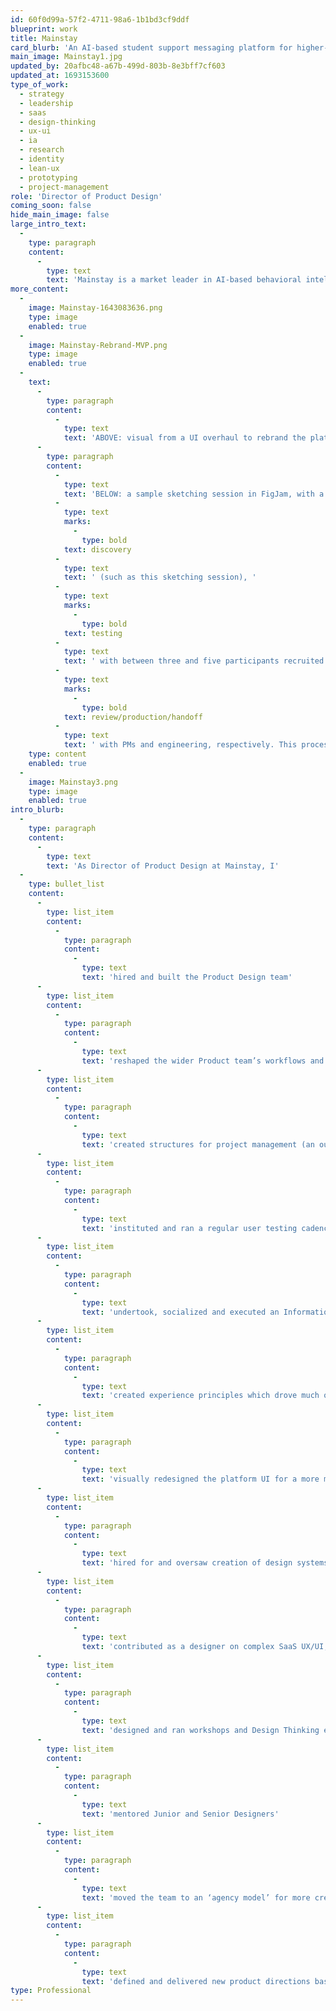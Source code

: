 ```yaml
---
id: 60f0d99a-57f2-4711-98a6-1b1bd3cf9ddf
blueprint: work
title: Mainstay
card_blurb: 'An AI-based student support messaging platform for higher-ed, levelling the playing field at historic scale to provide less privileged kids with equal opportunity in life.'
main_image: Mainstay1.jpg
updated_by: 20afbc48-a67b-499d-803b-8e3bff7cf603
updated_at: 1693153600
type_of_work:
  - strategy
  - leadership
  - saas
  - design-thinking
  - ux-ui
  - ia
  - research
  - identity
  - lean-ux
  - prototyping
  - project-management
role: 'Director of Product Design'
coming_soon: false
hide_main_image: false
large_intro_text:
  -
    type: paragraph
    content:
      -
        type: text
        text: 'Mainstay is a market leader in AI-based behavioral intelligence, with a focus on supporting students in higher-ed throughout their journey. Third party studies have shown Mainstay is having a remarkable effect in improving admission, outcomes, and retention for students from less privileged backgrounds, essentially eliminating the difference between these groups and more privileged students who are well supported.'
more_content:
  -
    image: Mainstay-1643083636.png
    type: image
    enabled: true
  -
    image: Mainstay-Rebrand-MVP.png
    type: image
    enabled: true
  -
    text:
      -
        type: paragraph
        content:
          -
            type: text
            text: 'ABOVE: visual from a UI overhaul to rebrand the platform.'
      -
        type: paragraph
        content:
          -
            type: text
            text: 'BELOW: a sample sketching session in FigJam, with a contributing fully remote team of designers, PMs, engineers, and SMEs. We ran a three week sprint cycle, with one week dedicated to '
          -
            type: text
            marks:
              -
                type: bold
            text: discovery
          -
            type: text
            text: ' (such as this sketching session), '
          -
            type: text
            marks:
              -
                type: bold
            text: testing
          -
            type: text
            text: ' with between three and five participants recruited from the college staff who use the platform daily, and '
          -
            type: text
            marks:
              -
                type: bold
            text: review/production/handoff
          -
            type: text
            text: ' with PMs and engineering, respectively. This process combined Design Thinking, Lean UX, and Agile, allowing us to innovate fast and rapidly improve the platform as a whole.'
    type: content
    enabled: true
  -
    image: Mainstay3.png
    type: image
    enabled: true
intro_blurb:
  -
    type: paragraph
    content:
      -
        type: text
        text: 'As Director of Product Design at Mainstay, I'
  -
    type: bullet_list
    content:
      -
        type: list_item
        content:
          -
            type: paragraph
            content:
              -
                type: text
                text: 'hired and built the Product Design team'
      -
        type: list_item
        content:
          -
            type: paragraph
            content:
              -
                type: text
                text: 'reshaped the wider Product team’s workflows and structure around Agile and Lean processes'
      -
        type: list_item
        content:
          -
            type: paragraph
            content:
              -
                type: text
                text: 'created structures for project management (an outcome-oriented framework for providing value and contextualizing activity and decision making at every level from macro strategic themes and initiatives to micro user stories and acceptance criteria)'
      -
        type: list_item
        content:
          -
            type: paragraph
            content:
              -
                type: text
                text: 'instituted and ran a regular user testing cadence and iterative workflows to validate initiatives, improve usability, and drive generative insight'
      -
        type: list_item
        content:
          -
            type: paragraph
            content:
              -
                type: text
                text: 'undertook, socialized and executed an Information Architecture revamp of entire platform, critically necessary to aligning the platform to the sales narrative, paying off design and tech debt, reducing time to value, unlocking lower friction and more approachable, empowering partner success managers to focus on driving goals rather than troubleshooting, and laying the foundation to scale to new verticals'
      -
        type: list_item
        content:
          -
            type: paragraph
            content:
              -
                type: text
                text: 'created experience principles which drove much of the IA and subtler aspects of the platform and became a point of reference for the wider company'
      -
        type: list_item
        content:
          -
            type: paragraph
            content:
              -
                type: text
                text: 'visually redesigned the platform UI for a more modern, organic, approachable feel'
      -
        type: list_item
        content:
          -
            type: paragraph
            content:
              -
                type: text
                text: 'hired for and oversaw creation of design systems and component library, ensuring platform-wide accessibility, speed of design and engineering workflows, and a much-improved sales demo experience'
      -
        type: list_item
        content:
          -
            type: paragraph
            content:
              -
                type: text
                text: 'contributed as a designer on complex SaaS UX/UI, from napkin sketch through to engineering QA at every level of fidelity'
      -
        type: list_item
        content:
          -
            type: paragraph
            content:
              -
                type: text
                text: 'designed and ran workshops and Design Thinking exercises with multiple teams across the company to help inform strategic roadmaps and product direction'
      -
        type: list_item
        content:
          -
            type: paragraph
            content:
              -
                type: text
                text: 'mentored Junior and Senior Designers'
      -
        type: list_item
        content:
          -
            type: paragraph
            content:
              -
                type: text
                text: 'moved the team to an ‘agency model’ for more creative exchange than the ‘pod’ or ‘embedded’ model allows, and incorporated PMs and engineers into this as peer-contributors'
      -
        type: list_item
        content:
          -
            type: paragraph
            content:
              -
                type: text
                text: 'defined and delivered new product directions based on user insights and business goals.'
type: Professional
---
```

